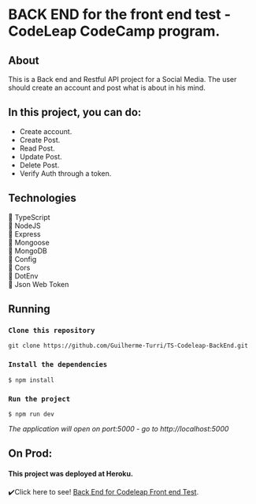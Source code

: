 # BACK END for the front end test - CodeLeap CodeCamp program.

## About

This is a Back end and Restful API project for a Social Media. The user should create an account and post what is about in his mind.

## In this project, you can do:

- Create account.  
- Create Post.  
- Read Post.  
- Update Post.  
- Delete Post.  
- Verify Auth through a token.

## Technologies
:large_blue_circle: TypeScript  
:large_blue_circle: NodeJS  
:large_blue_circle: Express  
:large_blue_circle: Mongoose  
:large_blue_circle: MongoDB  
:large_blue_circle: Config  
:large_blue_circle: Cors  
:large_blue_circle: DotEnv  
:large_blue_circle: Json Web Token  



## Running

### `Clone this repository`
 ~~~
 git clone https://github.com/Guilherme-Turri/TS-Codeleap-BackEnd.git
~~~
### `Install the dependencies`
 ~~~
$ npm install
~~~

### `Run the project`
 ~~~
$ npm run dev
~~~
*The application will open on port:5000 - go to http://<area>localhost:5000*

## On Prod:
#### This project was deployed at **Heroku**.  
:heavy_check_mark:Click here to see! [Back End for Codeleap Front end Test](https://ts-backend-codeleap.herokuapp.com/).




